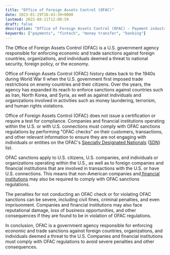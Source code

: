 ```yaml
---
title: "Office of Foreign Assets Control (OFAC)"
date: 2023-01-29T16:43:39+0000
lastmod: 2025-08-11T12:00:59
draft: false
description: "Office of Foreign Assets Control (OFAC) - Payment industry knowledge and insights"
keywords: ["payments", "fintech", "money transfer", "banking"]
---
```


The Office of Foreign Assets Control (OFAC) is a U.S. government agency responsible for enforcing economic and trade sanctions against foreign countries, organizations, and individuals deemed a threat to national security, foreign policy, or the economy.

Office of Foreign Assets Control (OFAC) history dates back to the 1940s during World War II when the U.S. government first imposed trade restrictions on enemy countries and their citizens. Over the years, the agency has expanded its reach to enforce sanctions against countries such as Iran, North Korea, and Syria, as well as against individuals and organizations involved in activities such as money laundering, terrorism, and human rights violations.

Office of Foreign Assets Control (OFAC) does not issue a certification or require a test for compliance. Companies and financial institutions operating within the U.S. or with U.S. connections must comply with OFAC sanctions regulations by performing "OFAC checks" on their customers, transactions, and other relevant information to ensure they are not engaging with individuals or entities on the OFAC's [Specially Designated Nationals](https://faisalkhan.com/specially-designated-nationals-sdn/) ([SDN](https://faisalkhan.com/specially-designated-nationals-sdn/)) list.

OFAC sanctions apply to U.S. citizens, U.S. companies, and individuals or organizations operating within the U.S., as well as to foreign companies and financial institutions that are involved in transactions with the U.S. or have U.S. connections. This means that non-American companies and[ financial institutions](https://faisalkhanllc.xyz/resources/payments-wiki/f/financial-institution-fi/) may also be required to comply with OFAC sanctions regulations.

The penalties for not conducting an OFAC check or for violating OFAC sanctions can be severe, including civil fines, criminal penalties, and even imprisonment. Companies and financial institutions may also face reputational damage, loss of business opportunities, and other consequences if they are found to be in violation of OFAC regulations.

In conclusion, OFAC is a government agency responsible for enforcing economic and trade sanctions against foreign countries, organizations, and individuals deemed a threat to the U.S. Companies and financial institutions must comply with OFAC regulations to avoid severe penalties and other consequences.